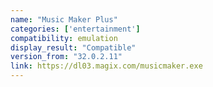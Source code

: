 ```yaml
---
name: "Music Maker Plus"
categories: ['entertainment']
compatibility: emulation
display_result: "Compatible"
version_from: "32.0.2.11"
link: https://dl03.magix.com/musicmaker.exe
---
```


